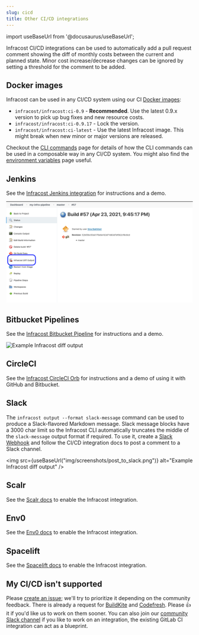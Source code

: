 ```yaml
---
slug: cicd
title: Other CI/CD integrations
---
```


import useBaseUrl from '@docusaurus/useBaseUrl';

Infracost CI/CD integrations can be used to automatically add a pull request comment showing the diff of monthly costs between the current and planned state. Minor cost increase/decrease changes can be ignored by setting a threshold for the comment to be added.

## Docker images

Infracost can be used in any CI/CD system using our CI [Docker images](https://hub.docker.com/r/infracost/infracost/tags):
- `infracost/infracost:ci-0.9` - **Recommended**. Use the latest 0.9.x version to pick up bug fixes and new resource costs.
- `infracost/infracost:ci-0.9.17` - Lock the version.
- `infracost/infracost:ci-latest` - Use the latest Infracost image. This might break when new minor or major versions are released.

Checkout the [CLI commands](/docs/features/cli_commands) page for details of how the CLI commands can be used in a composable way in any CI/CD system. You might also find the [environment variables](/docs/integrations/environment_variables) page useful.

## Jenkins

See the [Infracost Jenkins integration](https://github.com/infracost/infracost-jenkins/) for instructions and a demo.

<img src="https://raw.githubusercontent.com/infracost/infracost-jenkins/master/screenshot.png" width="550px" alt="Example Infracost diff output" />

## Bitbucket Pipelines

See the [Infracost Bitbucket Pipeline](https://bitbucket.org/infracost/infracost-bitbucket-pipeline) for instructions and a demo.

<img src="https://bitbucket.org/infracost/infracost-bitbucket-pipeline/raw/f90fbe9e8e93bd830575e24398c75255ba711c17/screenshot.png" width="550px" alt="Example Infracost diff output" />

## CircleCI

See the [Infracost CircleCI Orb](https://github.com/infracost/infracost-orb) for instructions and a demo of using it with GitHub and Bitbucket.

## Slack

The `infracost output --format slack-message` command can be used to produce a Slack-flavored Markdown message. Slack message blocks have a 3000 char limit so the Infracost CLI automatically truncates the middle of the `slack-message` output format if required. To use it, create a [Slack Webhook](https://slack.com/intl/en-tr/help/articles/115005265063-Incoming-webhooks-for-Slack) and follow the CI/CD integration docs to post a comment to a Slack channel.

<img src={useBaseUrl("img/screenshots/post_to_slack.png")} alt="Example Infracost diff output" />

## Scalr

See the [Scalr docs](https://docs.scalr.com/en/latest/cost_estimate.html) to enable the Infracost integration.

## Env0

See the [Env0 docs](https://docs.env0.com/docs/cost-monitoring#cost-estimation) to enable the Infracost integration.

## Spacelift

See the [Spacelift docs](https://docs.spacelift.io/vendors/terraform/infracost) to enable the Infracost integration.

## My CI/CD isn't supported

Please [create an issue](https://github.com/infracost/infracost/issues/new/choose); we'll try to prioritize it depending on the community feedback. There is already a request for [BuildKite](https://github.com/infracost/infracost/issues/499) and [Codefresh](https://github.com/infracost/infracost/issues/975). Please 👍 it if you'd like us to work on them sooner. You can also join our [community Slack channel](https://www.infracost.io/community-chat) if you like to work on an integration, the existing GitLab CI integration can act as a blueprint.
